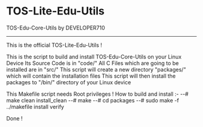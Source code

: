 # TOS-Lite-Edu-Utils
TOS-Edu-Core-Utils
    by DEVELOPER710
____________________

This is the official  TOS-Lite-Edu-Utils !

This is the script to build and install TOS-Edu-Core-Utils on your Linux Device
Its Source Code is in "code/"
All C Files which are going to be installed are in "src/"
This script will create a new directory "packages/" which will contain the installation files
This script will then install the packages to "/bin/" directory of your Linux device

This Makefile script needs Root privileges !
How to build and install :-
--# make clean install_clean
--# make
--# cd packages
--# sudo make -f ../makefile install verify

Done !
